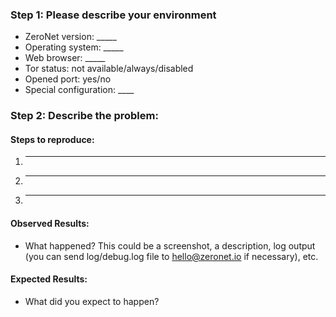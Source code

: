 ### Step 1: Please describe your environment

  * ZeroNet version: _____
  * Operating system: _____
  * Web browser: _____
  * Tor status: not available/always/disabled
  * Opened port: yes/no
  * Special configuration: ____

### Step 2: Describe the problem:

#### Steps to reproduce:

  1. _____
  2. _____
  3. _____

#### Observed Results:

  * What happened? This could be a screenshot, a description, log output (you can send log/debug.log file to hello@zeronet.io if necessary), etc.

#### Expected Results:

  * What did you expect to happen?
